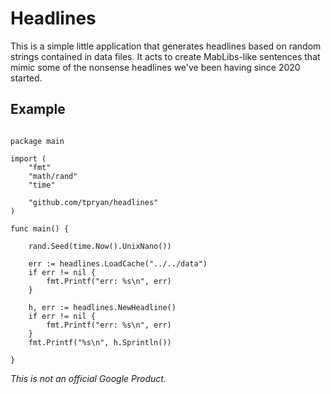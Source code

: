 # Headlines

This is a simple little application that generates headlines based on random
strings contained in data files. It acts to create MabLibs-like sentences
that mimic some of the nonsense headlines we've been having since 2020 started. 

## Example

``` golang

package main

import (
	"fmt"
	"math/rand"
	"time"

	"github.com/tpryan/headlines"
)

func main() {

	rand.Seed(time.Now().UnixNano())

	err := headlines.LoadCache("../../data")
	if err != nil {
		fmt.Printf("err: %s\n", err)
	}

	h, err := headlines.NewHeadline()
	if err != nil {
		fmt.Printf("err: %s\n", err)
	}
	fmt.Printf("%s\n", h.Sprintln())

}
```

_This is not an official Google Product._